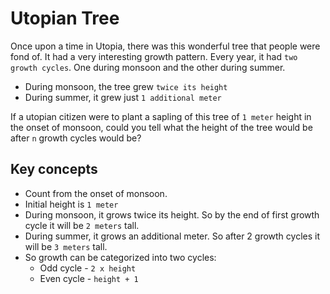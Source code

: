 ﻿# Utopian Tree

Once upon a time in Utopia, there was this wonderful tree that people were fond of. 
It had a very interesting growth pattern. Every year, it had `two growth cycles`.
One during monsoon and the other during summer. 

  * During monsoon, the tree grew `twice its height`
  * During summer, it grew just `1 additional meter`

If a utopian citizen were to plant a sapling of this tree of `1 meter` height in the onset of monsoon, could you tell what the height of the tree would be after `n` growth cycles would be?

## Key concepts

  * Count from the onset of monsoon. 
  * Initial height is `1 meter`
  * During monsoon, it grows twice its height. So by the end of first growth cycle it will be `2 meters` tall.
  * During summer, it grows an additional meter. So after 2 growth cycles it will be `3 meters` tall.
  * So growth can be categorized into two cycles:
    * Odd cycle - `2 x height`
    * Even cycle - `height + 1`


